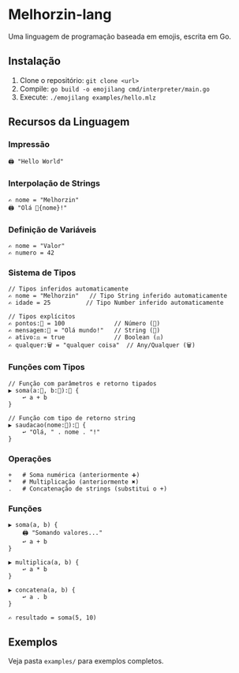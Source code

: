 # Melhorzin-lang
Uma linguagem de programação baseada em emojis, escrita em Go.

## Instalação
1. Clone o repositório: `git clone <url>`
2. Compile: `go build -o emojilang cmd/interpreter/main.go`
3. Execute: `./emojilang examples/hello.mlz`

## Recursos da Linguagem

### Impressão
```emoji
🖨️ "Hello World"
```

### Interpolação de Strings
```emoji
✍️ nome = "Melhorzin"
🖨️ "Olá 💱{nome}!"
```

### Definição de Variáveis
```emoji
✍️ nome = "Valor"
✍️ numero = 42
```

### Sistema de Tipos
```emoji
// Tipos inferidos automaticamente
✍️ nome = "Melhorzin"   // Tipo String inferido automaticamente
✍️ idade = 25          // Tipo Number inferido automaticamente

// Tipos explícitos
✍️ pontos:🔢 = 100              // Número (🔢)
✍️ mensagem:📝 = "Olá mundo!"   // String (📝)
✍️ ativo:⚖️ = true              // Boolean (⚖️)
✍️ qualquer:🗑️ = "qualquer coisa"  // Any/Qualquer (🗑️)
```

### Funções com Tipos
```emoji
// Função com parâmetros e retorno tipados
▶️ soma(a:🔢, b:🔢):🔢 {
    ↩️ a + b
}

// Função com tipo de retorno string
▶️ saudacao(nome:📝):📝 {
    ↩️ "Olá, " . nome . "!"
}
```

### Operações
```emoji
+   # Soma numérica (anteriormente ➕)
*   # Multiplicação (anteriormente ✖️)
.   # Concatenação de strings (substitui o +)
```

### Funções
```emoji
▶️ soma(a, b) {
    🖨️ "Somando valores..."
    ↩️ a + b
}

▶️ multiplica(a, b) {
    ↩️ a * b
}

▶️ concatena(a, b) {
    ↩️ a . b
}

✍️ resultado = soma(5, 10)
```

## Exemplos
Veja pasta `examples/` para exemplos completos.